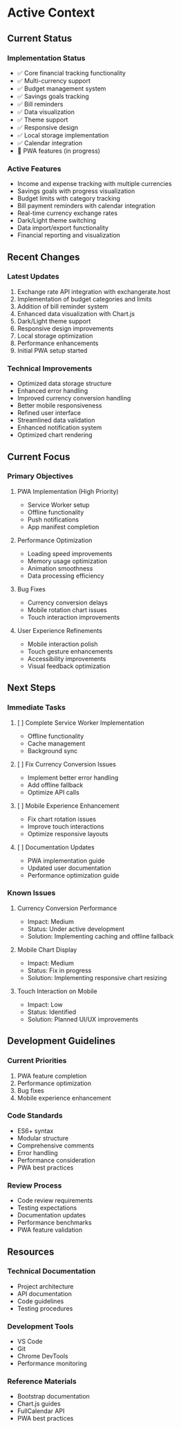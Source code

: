 # Active Context

## Current Status

### Implementation Status
- ✅ Core financial tracking functionality
- ✅ Multi-currency support
- ✅ Budget management system
- ✅ Savings goals tracking
- ✅ Bill reminders
- ✅ Data visualization
- ✅ Theme support
- ✅ Responsive design
- ✅ Local storage implementation
- ✅ Calendar integration
- 🚧 PWA features (in progress)

### Active Features
- Income and expense tracking with multiple currencies
- Savings goals with progress visualization
- Budget limits with category tracking
- Bill payment reminders with calendar integration
- Real-time currency exchange rates
- Dark/Light theme switching
- Data import/export functionality
- Financial reporting and visualization

## Recent Changes

### Latest Updates
1. Exchange rate API integration with exchangerate.host
2. Implementation of budget categories and limits
3. Addition of bill reminder system
4. Enhanced data visualization with Chart.js
5. Dark/Light theme support
6. Responsive design improvements
7. Local storage optimization
8. Performance enhancements
9. Initial PWA setup started

### Technical Improvements
- Optimized data storage structure
- Enhanced error handling
- Improved currency conversion handling
- Better mobile responsiveness
- Refined user interface
- Streamlined data validation
- Enhanced notification system
- Optimized chart rendering

## Current Focus

### Primary Objectives
1. PWA Implementation (High Priority)
   - Service Worker setup
   - Offline functionality
   - Push notifications
   - App manifest completion

2. Performance Optimization
   - Loading speed improvements
   - Memory usage optimization
   - Animation smoothness
   - Data processing efficiency

3. Bug Fixes
   - Currency conversion delays
   - Mobile rotation chart issues
   - Touch interaction improvements

4. User Experience Refinements
   - Mobile interaction polish
   - Touch gesture enhancements
   - Accessibility improvements
   - Visual feedback optimization

## Next Steps

### Immediate Tasks
1. [ ] Complete Service Worker Implementation
   - Offline functionality
   - Cache management
   - Background sync

2. [ ] Fix Currency Conversion Issues
   - Implement better error handling
   - Add offline fallback
   - Optimize API calls

3. [ ] Mobile Experience Enhancement
   - Fix chart rotation issues
   - Improve touch interactions
   - Optimize responsive layouts

4. [ ] Documentation Updates
   - PWA implementation guide
   - Updated user documentation
   - Performance optimization guide

### Known Issues

1. Currency Conversion Performance
   - Impact: Medium
   - Status: Under active development
   - Solution: Implementing caching and offline fallback

2. Mobile Chart Display
   - Impact: Medium
   - Status: Fix in progress
   - Solution: Implementing responsive chart resizing

3. Touch Interaction on Mobile
   - Impact: Low
   - Status: Identified
   - Solution: Planned UI/UX improvements

## Development Guidelines

### Current Priorities
1. PWA feature completion
2. Performance optimization
3. Bug fixes
4. Mobile experience enhancement

### Code Standards
- ES6+ syntax
- Modular structure
- Comprehensive comments
- Error handling
- Performance consideration
- PWA best practices

### Review Process
- Code review requirements
- Testing expectations
- Documentation updates
- Performance benchmarks
- PWA feature validation

## Resources

### Technical Documentation
- Project architecture
- API documentation
- Code guidelines
- Testing procedures

### Development Tools
- VS Code
- Git
- Chrome DevTools
- Performance monitoring

### Reference Materials
- Bootstrap documentation
- Chart.js guides
- FullCalendar API
- PWA best practices
